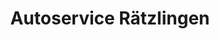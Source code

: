---
title: "Autoservice Rätzlingen"
url: /raetzlingen/autoservice-raetzlingen/
shop: Autowerkstatt
---